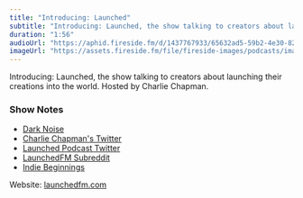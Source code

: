 ```yaml
---
title: "Introducing: Launched"
subtitle: "Introducing: Launched, the show talking to creators about launching their creations into the world.  Hosted by Charlie Chapman."
duration: "1:56"
audioUrl: "https://aphid.fireside.fm/d/1437767933/65632ad5-59b2-4e30-82d1-13845dce07dd/3cdd73a4-0818-459b-a4e9-523e34ec9615.mp3"
imageUrl: "https://assets.fireside.fm/file/fireside-images/podcasts/images/6/65632ad5-59b2-4e30-82d1-13845dce07dd/episodes/3/3cdd73a4-0818-459b-a4e9-523e34ec9615/cover.jpg?v=1"
---
```


<p>Introducing: Launched, the show talking to creators about launching their creations into the world.  Hosted by Charlie Chapman.</p>

<h3>Show Notes</h3>

<ul>
<li><a href="https://darknoise.app" rel="nofollow">Dark Noise</a></li>
<li><a href="https://twitter.com/_chuckyc" rel="nofollow">Charlie Chapman&#39;s Twitter</a></li>
<li><a href="https://twitter.com/launchedfm" rel="nofollow">Launched Podcast Twitter</a></li>
<li><a href="https://www.reddit.com/r/LaunchedFM/" rel="nofollow">LaunchedFM Subreddit</a></li>
<li><a href="https://indiebeginnings.net" rel="nofollow">Indie Beginnings</a></li>
</ul>

<p>Website: <a href="https://launchedfm.com" rel="nofollow">launchedfm.com</a></p>
